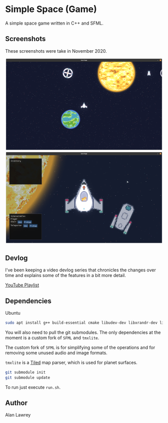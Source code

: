 # Simple Space (Game)
A simple space game written in C++ and SFML.

## Screenshots

These screenshots were take in November 2020.

![Screenshot 1](./docs/Screenshot_from_2020-11-12_18-49-50.png)
![Screenshot 2](./docs/Screenshot_from_2020-11-12_18-49-57.png)

## Devlog

I've been keeping a video devlog series that chronicles the changes over time and explains some of the features in a bit more detail.

[YouTube Playlist](https://www.youtube.com/playlist?list=PLTf8ZRLo3EcP7A2US2CpGMTsEW_Kzezx8)

## Dependencies

Ubuntu
```sh
sudo apt install g++ build-essential cmake libudev-dev libxrandr-dev libopenal-dev libvorbis-dev libfreetype-dev libglew-dev libbox2d-dev doctest-dev
```

You will also need to pull the git submodules.
The only dependencies at the moment is a custom fork of `SFML` and `tmxlite`.

The custom fork of `SFML` is for simplifying some of the operations and for removing some unused audio and image formats.

`tmxlite` is a [Tiled](https://www.mapeditor.org/) map parser, which is used for planet surfaces.

```sh
git submodule init
git submodule update
```

To run just execute `run.sh`.

## Author

Alan Lawrey